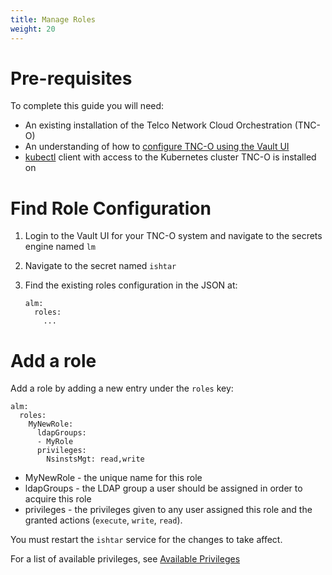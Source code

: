 ```yaml
---
title: Manage Roles
weight: 20
---
```


# Pre-requisites

To complete this guide you will need:

- An existing installation of the Telco Network Cloud Orchestration (TNC-O)
- An understanding of how to [configure TNC-O using the Vault UI](/user-guides/administration/configuration/configuring-lm)
- [kubectl](https://kubernetes.io/docs/tasks/tools/install-kubectl/) client with access to the Kubernetes cluster TNC-O is installed on

# Find Role Configuration

1. Login to the Vault UI for your TNC-O system and navigate to the secrets engine named `lm`

2. Navigate to the secret named `ishtar`

3. Find the existing roles configuration in the JSON at:
    
    ```
    alm:
      roles:
        ...
    ```

# Add a role

Add a role by adding a new entry under the `roles` key:
  
```
alm:
  roles:
    MyNewRole:
      ldapGroups:
      - MyRole
      privileges:
        NsinstsMgt: read,write
```

- MyNewRole - the unique name for this role
- ldapGroups - the LDAP group a user should be assigned in order to acquire this role
- privileges - the privileges given to any user assigned this role and the granted actions (`execute`, `write`, `read`).

You must restart the `ishtar` service for the changes to take affect. 

For a list of available privileges, see [Available Privileges](/reference/security/default-security-users#available-privileges)


